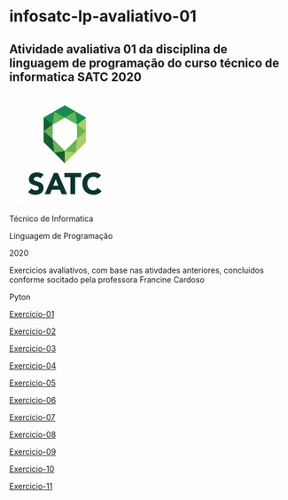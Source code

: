 # infosatc-lp-avaliativo-01
<h2>Atividade avaliativa 01 da disciplina de linguagem de programação do curso técnico de informatica SATC 2020</h2>

<img src="logo.png">

Técnico de Informatica

Linguagem de Programação

2020

Exercicios avaliativos, com base nas ativdades anteriores, concluidos conforme socitado pela professora Francine Cardoso

Pyton

<a href="C:\Users\Felipe\Desktop\Projetos\Aula-05\infosatc-lp-avaliativo-01\exercicio-07.py">Exercicio-01</a>

<a href="C:\Users\Felipe\Desktop\Projetos\Aula-05\infosatc-lp-avaliativo-01\exercicio-10.py">Exercicio-02</a>

<a href="C:\Users\Felipe\Desktop\Projetos\Aula-05\infosatc-lp-avaliativo-01\exercicio-13.py">Exercicio-03</a>

<a href="C:\Users\Felipe\Desktop\Projetos\Aula-05\infosatc-lp-avaliativo-01\exercicio-18.py">Exercicio-04</a>

<a href="C:\Users\Felipe\Desktop\Projetos\Aula-05\infosatc-lp-avaliativo-01\exercicio-20.py">Exercicio-05</a>

<a href="C:\Users\Felipe\Desktop\Projetos\Aula-05\infosatc-lp-avaliativo-01\exercicio-22.py">Exercicio-06</a>

<a href="C:\Users\Felipe\Desktop\Projetos\Aula-05\infosatc-lp-avaliativo-01\exercicio-24.py">Exercicio-07</a>

<a href="C:\Users\Felipe\Desktop\Projetos\Aula-05\infosatc-lp-avaliativo-01\exercicio-26.py">Exercicio-08</a>

<a href="C:\Users\Felipe\Desktop\Projetos\Aula-05\infosatc-lp-avaliativo-01\exercicio-27.py">Exercicio-09</a>

<a href="C:\Users\Felipe\Desktop\Projetos\Aula-05\infosatc-lp-avaliativo-01\exercicio-29.py">Exercicio-10</a>

<a href="C:\Users\Felipe\Desktop\Projetos\Aula-05\infosatc-lp-avaliativo-01\exercicio-30.py">Exercicio-11</a>
